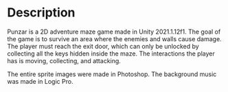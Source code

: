 # Description

Punzar is a 2D adventure maze game made in Unity 2021.1.12f1. The goal of the game is to survive an area where the enemies and
walls cause damage. The player must reach the exit door, which can only be unlocked by collecting all the keys hidden inside the maze. 
The interactions the player has is moving, collecting, and attacking. 

The entire sprite images were made in Photoshop.
The background music was made in Logic Pro.

